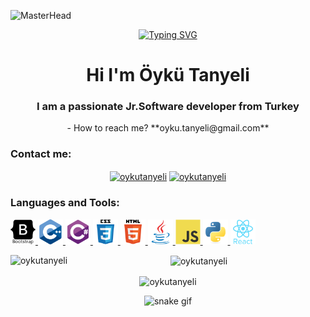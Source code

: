 
 ![MasterHead](https://cdn.webtekno.com/media/cache/content_detail_v2/article/23831/turkiye-deki-yazilim-sektorunu-buyutmek-icin-devletten-onemli-adim-1483725143.jpg)

<div align="center">

<a href="https://git.io/typing-svg">
  <img src="https://readme-typing-svg.demolab.com?font=Fira%20Code&center=true&vCenter=true&width=600&lines=Hey+there,+I'm+Öykü+TANYELİ+🌟;I'm+a+Jr.+Software+Developer+💻;I'm+constantly+improving+my+skills+😊;Thanks+for+visiting+my+profile"
       alt="Typing SVG" />
</a>

 <h1 align="center">Hi I'm Öykü Tanyeli</h1><h3 align="center">I am a passionate Jr.Software developer from Turkey</h3>- How to reach me? **oyku.tanyeli@gmail.com**

<h3 align="left">Contact me:</h3><p align="left">




<a href="https://linkedin.com/in/oykutanyeli" target="blank"><img align="center" src="https://raw.githubusercontent.com/rahuldkjain/github-profile-readme-generator/master/src/images/icons/Social/linked-in-alt.svg" alt="oykutanyeli" height="30" width="40" /></a>
<a href="https://instagram.com/oykutanyeli" target="blank"><img align="center" src="https://raw.githubusercontent.com/rahuldkjain/github-profile-readme-generator/master/src/images/icons/Social/instagram.svg" alt="oykutanyeli" height="30" width="40" /></a>
</p>

<h3 align="left">Languages ​​and Tools:</h3><p align="left">
<a href="https://getbootstrap.com" target="_blank" rel="noreferrer"> <img src="https://raw.githubusercontent.com/devicons/devicon/master/icons/bootstrap/bootstrap-plain-wordmark.svg" alt="bootstrap" width="40" height="40"/> </a> <a href="https://www.w3schools.com/cpp/" target="_blank" rel="noreferrer"> <img src="https://raw.githubusercontent.com/devicons/devicon/master/icons/cplusplus/cplusplus-original.svg" alt="cplusplus" width="40" height="40"/> </a> <a href="https://www.w3schools.com/cs/" target="_blank" rel="noreferrer"> <img src="https://raw.githubusercontent.com/devicons/devicon/master/icons/csharp/csharp-original.svg" alt="csharp" width="40" height="40"/> </a> <a href="https://www.w3schools.com/css/" target="_blank" rel="noreferrer"> <img src="https://raw.githubusercontent.com/devicons/devicon/master/icons/css3/css3-original-wordmark.svg" alt="css3" width="40" height="40"/> </a> <a href="https://www.w3.org/html/" target="_blank" rel="noreferrer"> <img src="https://raw.githubusercontent.com/devicons/devicon/master/icons/html5/html5-original-wordmark.svg" alt="html5" width="40" height="40"/> </a> <a href="https://www.java.com" target="_blank" rel="noreferrer"> <img src="https://raw.githubusercontent.com/devicons/devicon/master/icons/java/java-original.svg" alt="java" width="40" height="40"/> </a> <a href="https://developer.mozilla.org/en-US/docs/Web/JavaScript" target="_blank" rel="noreferrer"> <img src="https://raw.githubusercontent.com/devicons/devicon/master/icons/javascript/javascript-original.svg" alt="javascript" width="40" height="40"/> </a> <a href="https://www.python.org" target="_blank" rel="noreferrer"> <img src="https://raw.githubusercontent.com/devicons/devicon/master/icons/python/python-original.svg" alt="python" width="40" height="40"/> </a> <a href="https://reactjs.org/" target="_blank" rel="noreferrer"> <img src="https://raw.githubusercontent.com/devicons/devicon/master/icons/react/react-original-wordmark.svg" alt="react" width="40" height="40"/> </a> </p>

<p><img align="left" src="https://github-readme-stats.vercel.app/api/top-langs?username=oykutanyeli&show_icons=true&locale=en&layout=compact" alt="oykutanyeli" /></p><p>

&nbsp; <img align="center" src="https://github-readme-stats.vercel.app/api?username=oykutanyeli&show_icons=true&locale=en" alt="oykutanyeli" /></p><p><img align="center" src="https://github-readme-streak-stats.herokuapp.com/?user=oykutanyeli&" alt="oykutanyeli" /></p>

![snake gif](https://github.com/oykutanyeli/oykutanyeli/blob/output/github-contribution-grid-snake.gif)




